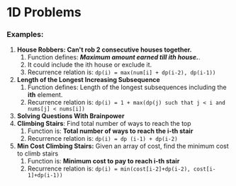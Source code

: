 # 1D Problems

### Examples:
1. **House Robbers: Can't rob 2 consecutive houses together.**
   1. Function defines: **_Maximum amount earned till ith house._**.
   2. It could include the ith house or exclude it.
   3. Recurrence relation is: `dp(i) = max(num[i] + dp(i-2), dp(i-1))`
2. **Length of the Longest Increasing Subsequence**
    1. Function defines: Length of the longest subsequences including the **ith** element.
    2. Recurrence relation is: `dp(i) = 1 + max(dp(j) such that j < i and nums[j] < nums[i]) `
3. **Solving Questions With Brainpower**
4. **Climbing Stairs**: Find total number of ways to reach the top
   1. Function is: **Total number of ways to reach the i-th stair**
   2. Recurrence relation is: `dp(i) = dp (i-1) + dp(i-2)`
5. **Min Cost Climbing Stairs:** Given an array of cost, find the minimum cost to climb stairs
   1. Function is: **Minimum cost to pay to reach i-th stair**
   2. Recurrence relation is: `dp(i) = min(cost[i-2]+dp(i-2), cost[i-1]+dp(i-1))`
